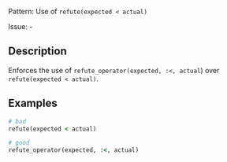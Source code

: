 Pattern: Use of `refute(expected < actual)`

Issue: -

## Description

Enforces the use of `refute_operator(expected, :<, actual`) over `refute(expected < actual)`.

## Examples

``` ruby
# bad
refute(expected < actual)

# good
refute_operator(expected, :<, actual)
```